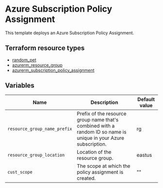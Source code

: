 # Azure Subscription Policy Assignment

This template deploys an Azure Subscription Policy Assignment.

## Terraform resource types

- [random_pet](https://registry.terraform.io/providers/hashicorp/random/latest/docs/resources/pet)
- [azurerm_resource_group](https://registry.terraform.io/providers/hashicorp/azurerm/latest/docs/resources/resource_group)
- [azurerm_subscription_policy_assignment](https://registry.terraform.io/providers/hashicorp/azurerm/latest/docs/resources/subscription_policy_assignment)

## Variables

| Name | Description | Default value |
|-|-|-|
| `resource_group_name_prefix` | Prefix of the resource group name that's combined with a random ID so name is unique in your Azure subscription. | rg |
| `resource_group_location` | Location of the resource group. | eastus |
| `cust_scope` | The scope at which the policy assignment is created. | "" |